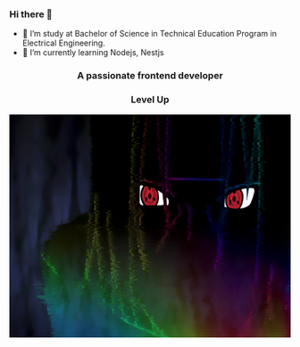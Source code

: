### Hi there 👋
- 🔭 I’m study at Bachelor of Science in Technical Education Program in Electrical Engineering.
- 🌱 I’m currently learning Nodejs, Nestjs 
<h3 align="center">A passionate frontend developer </h3>
<h3 align="center">Level Up</h3>
<p align="left">
</p>


<img src="wallpaper.gif"  width="800" height="400"/>

